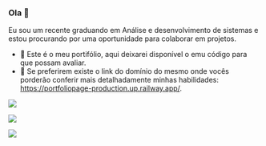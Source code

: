 

### Ola 👋
Eu sou um recente graduando em Análise e desenvolvimento de sistemas e estou procurando por uma oportunidade para colaborar em projetos.
- 🔭 Este é o meu portifólio, aqui deixarei disponível o emu código para que possam avaliar.
- 🌱 Se preferirem existe o link do domínio do mesmo onde vocês porderão conferir mais detalhadamente minhas habilidades: https://portfoliopage-production.up.railway.app/.


[<img src="https://scontent.fsdu9-1.fna.fbcdn.net/v/t39.30808-6/333153911_519659387013697_8096704473366779934_n.jpg?_nc_cat=102&ccb=1-7&_nc_sid=730e14&_nc_ohc=tceHWlraoYoAX9mOBOB&_nc_ht=scontent.fsdu9-1.fna&oh=00_AfAivz7xWG0KdvgA2yakuqvDZjQ9L2ISkd77h0ODzyfRIg&oe=6402520C">](https://www.facebook.com/USERNAME)

[<img src="https://scontent.fsdu9-1.fna.fbcdn.net/v/t39.30808-6/333042291_574327378076337_9154477169722257138_n.jpg?_nc_cat=102&ccb=1-7&_nc_sid=730e14&_nc_ohc=6Kkta3zRHOwAX-fMufu&_nc_ht=scontent.fsdu9-1.fna&oh=00_AfBZ3dI0HjjWVcc1qavdWAqT5GIiOZ3J_lWQ-vv68uOqzA&oe=6402DE47">](https://www.facebook.com/USERNAME)

[<img src="https://scontent.fsdu9-1.fna.fbcdn.net/v/t39.30808-6/333086968_554702059783651_7286503085065285956_n.jpg?_nc_cat=102&ccb=1-7&_nc_sid=730e14&_nc_ohc=9ON2h6VAZR8AX-BvgiL&_nc_ht=scontent.fsdu9-1.fna&oh=00_AfC1HhoOel4WTUfYtEX5YODYJB2FNmpjPc-6XeOvWZ6RoQ&oe=640152F2">](https://www.facebook.com/USERNAME)
